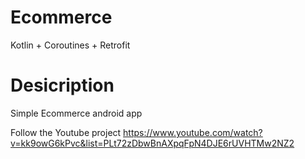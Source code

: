 # Ecommerce
Kotlin + Coroutines + Retrofit

# Desicription
Simple Ecommerce android app 

Follow the Youtube project https://www.youtube.com/watch?v=kk9owG6kPvc&list=PLt72zDbwBnAXpqFpN4DJE6rUVHTMw2NZ2
